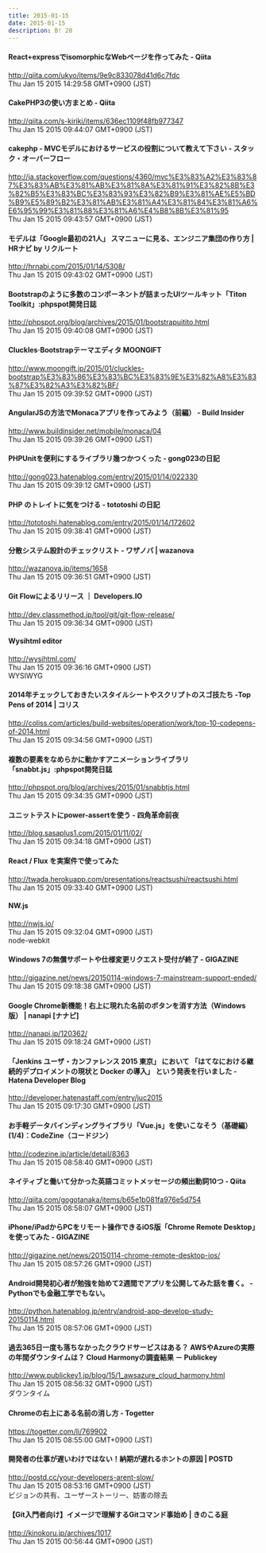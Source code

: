 ```yaml
---
title: 2015-01-15
date: 2015-01-15
description: B! 28
---
```


#### React+expressでisomorphicなWebページを作ってみた - Qiita
http://qiita.com/ukyo/items/9e9c833078d41d6c7fdc<br>
Thu Jan 15 2015 14:29:58 GMT+0900 (JST)<br>


#### CakePHP3の使い方まとめ - Qiita
http://qiita.com/s-kiriki/items/636ec1109f48fb977347<br>
Thu Jan 15 2015 09:44:07 GMT+0900 (JST)<br>


#### cakephp - MVCモデルにおけるサービスの役割について教えて下さい - スタック・オーバーフロー
http://ja.stackoverflow.com/questions/4360/mvc%E3%83%A2%E3%83%87%E3%83%AB%E3%81%AB%E3%81%8A%E3%81%91%E3%82%8B%E3%82%B5%E3%83%BC%E3%83%93%E3%82%B9%E3%81%AE%E5%BD%B9%E5%89%B2%E3%81%AB%E3%81%A4%E3%81%84%E3%81%A6%E6%95%99%E3%81%88%E3%81%A6%E4%B8%8B%E3%81%95<br>
Thu Jan 15 2015 09:43:57 GMT+0900 (JST)<br>


#### モデルは「Google最初の21人」 スマニューに見る、エンジニア集団の作り方 | HRナビ by リクルート
http://hrnabi.com/2015/01/14/5308/<br>
Thu Jan 15 2015 09:43:02 GMT+0900 (JST)<br>


#### Bootstrapのように多数のコンポーネントが詰まったUIツールキット「Titon Toolkit」:phpspot開発日誌
http://phpspot.org/blog/archives/2015/01/bootstrapuitito.html<br>
Thu Jan 15 2015 09:40:08 GMT+0900 (JST)<br>


#### Cluckles·Bootstrapテーマエディタ MOONGIFT
http://www.moongift.jp/2015/01/cluckles-bootstrap%E3%83%86%E3%83%BC%E3%83%9E%E3%82%A8%E3%83%87%E3%82%A3%E3%82%BF/<br>
Thu Jan 15 2015 09:39:52 GMT+0900 (JST)<br>


#### AngularJSの方法でMonacaアプリを作ってみよう（前編） - Build Insider
http://www.buildinsider.net/mobile/monaca/04<br>
Thu Jan 15 2015 09:39:26 GMT+0900 (JST)<br>


#### PHPUnitを便利にするライブラリ幾つかつくった - gong023の日記
http://gong023.hatenablog.com/entry/2015/01/14/022330<br>
Thu Jan 15 2015 09:39:12 GMT+0900 (JST)<br>


#### PHP のトレイトに気をつける - tototoshi の日記
http://tototoshi.hatenablog.com/entry/2015/01/14/172602<br>
Thu Jan 15 2015 09:38:41 GMT+0900 (JST)<br>


#### 分散システム設計のチェックリスト - ワザノバ | wazanova
http://wazanova.jp/items/1658<br>
Thu Jan 15 2015 09:36:51 GMT+0900 (JST)<br>


#### Git Flowによるリリース ｜ Developers.IO
http://dev.classmethod.jp/tool/git/git-flow-release/<br>
Thu Jan 15 2015 09:36:34 GMT+0900 (JST)<br>


#### Wysihtml editor
http://wysihtml.com/<br>
Thu Jan 15 2015 09:36:16 GMT+0900 (JST)<br>
WYSIWYG


####   2014年チェックしておきたいスタイルシートやスクリプトのスゴ技たち -Top Pens of 2014 | コリス
http://coliss.com/articles/build-websites/operation/work/top-10-codepens-of-2014.html<br>
Thu Jan 15 2015 09:34:56 GMT+0900 (JST)<br>


#### 複数の要素をなめらかに動かすアニメーションライブラリ「snabbt.js」:phpspot開発日誌
http://phpspot.org/blog/archives/2015/01/snabbtjs.html<br>
Thu Jan 15 2015 09:34:35 GMT+0900 (JST)<br>


#### ユニットテストにpower-assertを使う - 四角革命前夜
http://blog.sasaplus1.com/2015/01/11/02/<br>
Thu Jan 15 2015 09:34:18 GMT+0900 (JST)<br>


#### React / Flux を実案件で使ってみた
http://twada.herokuapp.com/presentations/reactsushi/reactsushi.html<br>
Thu Jan 15 2015 09:33:40 GMT+0900 (JST)<br>


#### NW.js
http://nwjs.io/<br>
Thu Jan 15 2015 09:32:04 GMT+0900 (JST)<br>
node-webkit


#### Windows 7の無償サポートや仕様変更リクエスト受付が終了 - GIGAZINE
http://gigazine.net/news/20150114-windows-7-mainstream-support-ended/<br>
Thu Jan 15 2015 09:18:38 GMT+0900 (JST)<br>


#### Google Chrome新機能！右上に現れた名前のボタンを消す方法（Windows版） | nanapi [ナナピ]
http://nanapi.jp/120362/<br>
Thu Jan 15 2015 09:18:24 GMT+0900 (JST)<br>


#### 「Jenkins ユーザ・カンファレンス 2015 東京」 において 「はてなにおける継続的デプロイメントの現状と Docker の導入」 という発表を行いました - Hatena Developer Blog
http://developer.hatenastaff.com/entry/juc2015<br>
Thu Jan 15 2015 09:17:30 GMT+0900 (JST)<br>


#### お手軽データバインディングライブラリ「Vue.js」を使いこなそう（基礎編） (1/4)：CodeZine（コードジン）
http://codezine.jp/article/detail/8363<br>
Thu Jan 15 2015 08:58:40 GMT+0900 (JST)<br>


#### ネイティブと働いて分かった英語コミットメッセージの頻出動詞10つ - Qiita
http://qiita.com/gogotanaka/items/b65e1b081fa976e5d754<br>
Thu Jan 15 2015 08:58:07 GMT+0900 (JST)<br>


#### iPhone/iPadからPCをリモート操作できるiOS版「Chrome Remote Desktop」を使ってみた - GIGAZINE
http://gigazine.net/news/20150114-chrome-remote-desktop-ios/<br>
Thu Jan 15 2015 08:57:26 GMT+0900 (JST)<br>


#### Android開発初心者が勉強を始めて2週間でアプリを公開してみた話を書く。 - Pythonでも金融工学でもない。
http://python.hatenablog.jp/entry/android-app-develop-study-20150114.html<br>
Thu Jan 15 2015 08:57:06 GMT+0900 (JST)<br>


#### 過去365日一度も落ちなかったクラウドサービスはある？ AWSやAzureの実際の年間ダウンタイムは？ Cloud Harmonyの調査結果 － Publickey
http://www.publickey1.jp/blog/15/1_awsazure_cloud_harmony.html<br>
Thu Jan 15 2015 08:56:32 GMT+0900 (JST)<br>
ダウンタイム


#### Chromeの右上にある名前の消し方 - Togetter
https://togetter.com/li/769902<br>
Thu Jan 15 2015 08:55:00 GMT+0900 (JST)<br>


#### 開発者の仕事が遅いわけではない！納期が遅れるホントの原因 | POSTD
http://postd.cc/your-developers-arent-slow/<br>
Thu Jan 15 2015 08:53:16 GMT+0900 (JST)<br>
ビジョンの共有、ユーザーストーリー、妨害の除去


#### 【Git入門者向け】イメージで理解するGitコマンド事始め | きのこる庭
http://kinokoru.jp/archives/1017<br>
Thu Jan 15 2015 00:56:44 GMT+0900 (JST)<br>


